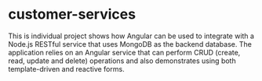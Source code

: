 # customer-services
This is individual project shows how Angular can be used to integrate with a Node.js RESTful service that uses MongoDB as the backend database. The application relies on an Angular service that can perform CRUD (create, read, update and delete) operations and also demonstrates using both template-driven and reactive forms.
